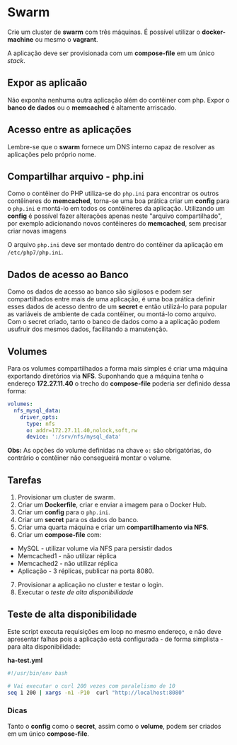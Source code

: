 # Swarm

Crie um cluster de **swarm** com três máquinas. É possível utilizar o **docker-machine** ou mesmo o **vagrant**.

A aplicação deve ser provisionada com um **compose-file** em um único *stack*.

## Expor as aplicaão

Não exponha nenhuma outra aplicação além do contêiner com php. Expor o **banco de dados** ou o **memcached** é altamente arriscado.

## Acesso entre as aplicações

Lembre-se que o **swarm** fornece um DNS interno capaz de resolver as aplicações pelo próprio nome.

## Compartilhar arquivo - php.ini

Como o contêiner do PHP utiliza-se do `php.ini` para encontrar os outros contêineres do **memcached**, torna-se uma boa prática criar um **config** para o `php.ini` e montá-lo em todos os contêineres da aplicação.
Utilizando um **config** é possível fazer alterações apenas neste "arquivo compartilhado", por exemplo adicionando novos contêineres do **memcached**, sem precisar criar novas imagens

O arquivo `php.ini` deve ser montado dentro do contêiner da aplicação em `/etc/php7/php.ini`.

## Dados de acesso ao Banco

Como os dados de acesso ao banco são sigilosos e podem ser compartilhados entre mais de uma aplicação, é uma boa prática definir esses dados de acesso dentro de um **secret** e então utilizá-lo para popular as variáveis de ambiente de cada contêiner, ou montá-lo como arquivo.
Com o secret criado, tanto o banco de dados como a a aplicação podem usufruir dos mesmos dados, facilitando a manutenção.

## Volumes

Para os volumes compartilhados a forma mais simples é criar uma máquina exportando diretórios via **NFS**. Suponhando que a máquina tenha o endereço **172.27.11.40** o trecho do **compose-file** poderia ser definido dessa forma:

```yaml
volumes:
  nfs_mysql_data:
    driver_opts:
      type: nfs
      o: addr=172.27.11.40,nolock,soft,rw
      device: ':/srv/nfs/mysql_data'
```

**Obs:** As opções do volume definidas na chave `o:` são obrigatórias, do contrário o contêiner não consegueirá montar o volume.

## Tarefas

1. Provisionar um cluster de swarm.
2. Criar um **Dockerfile**, criar e enviar a imagem para o Docker Hub.
3. Criar um **config** para o `php.ini`.
4. Criar um **secret** para os dados do banco.
5. Criar uma quarta máquina e criar um **compartilhamento via NFS**.
6. Criar um **compose-file** com:
  - MySQL - utilizar volume via NFS para persistir dados
  - Memcached1 - não utilizar réplica
  - Memcached2 - não utilizar réplica
  - Aplicação - 3 réplicas, publicar na porta 8080.
7. Provisionar a aplicação no cluster e testar o login.
8. Executar o *teste de alta disponibilidade*

## Teste de alta disponibilidade

Este script executa requisições em loop no mesmo endereço, e não deve apresentar falhas pois a aplicação está configurada - de forma simplista - para alta disponibilidade:

**ha-test.yml**

```bash
#!/usr/bin/env bash

# Vai executar o curl 200 vezes com paralelismo de 10
seq 1 200 | xargs -n1 -P10  curl "http://localhost:8080"

```

### Dicas

Tanto o **config** como o **secret**, assim como o **volume**, podem ser criados em um único **compose-file**.

